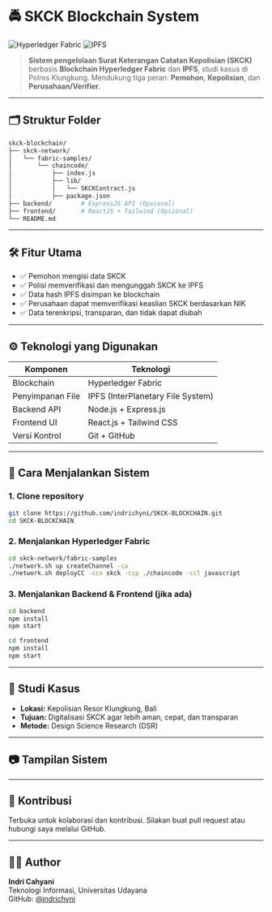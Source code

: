 # 🚔 SKCK Blockchain System 

![Hyperledger Fabric](https://img.shields.io/badge/Blockchain-Hyperledger%20Fabric-blue?style=flat-square)
![IPFS](https://img.shields.io/badge/Storage-IPFS-purple?style=flat-square)

> **Sistem pengelolaan Surat Keterangan Catatan Kepolisian (SKCK)** berbasis **Blockchain Hyperledger Fabric** dan **IPFS**, studi kasus di Polres Klungkung. Mendukung tiga peran: **Pemohon**, **Kepolisian**, dan **Perusahaan/Verifier**.

---

## 🗂️ Struktur Folder

```bash
skck-blockchain/
├── skck-network/
│   └── fabric-samples/
│       └── chaincode/
│           ├── index.js
│           ├── lib/
│           │   └── SKCKContract.js
│           ├── package.json
├── backend/        # ExpressJS API (Opsional)
├── frontend/       # ReactJS + Tailwind (Opsional)
└── README.md
```

---

## 🛠️ Fitur Utama

- ✅ Pemohon mengisi data SKCK
- ✅ Polisi memverifikasi dan mengunggah SKCK ke IPFS
- ✅ Data hash IPFS disimpan ke blockchain
- ✅ Perusahaan dapat memverifikasi keaslian SKCK berdasarkan NIK
- ✅ Data terenkripsi, transparan, dan tidak dapat diubah

---

## ⚙️ Teknologi yang Digunakan

| Komponen           | Teknologi                        |
|--------------------|----------------------------------|
| Blockchain         | Hyperledger Fabric               |
| Penyimpanan File   | IPFS (InterPlanetary File System)|
| Backend API        | Node.js + Express.js             |
| Frontend UI        | React.js + Tailwind CSS          |
| Versi Kontrol      | Git + GitHub                     |

---

## 🚀 Cara Menjalankan Sistem

### 1. Clone repository

```bash
git clone https://github.com/indrichyni/SKCK-BLOCKCHAIN.git
cd SKCK-BLOCKCHAIN
```

### 2. Menjalankan Hyperledger Fabric

```bash
cd skck-network/fabric-samples
./network.sh up createChannel -ca
./network.sh deployCC -ccn skck -ccp ./chaincode -ccl javascript
```

### 3. Menjalankan Backend & Frontend (jika ada)

```bash
cd backend
npm install
npm start
```

```bash
cd frontend
npm install
npm start
```

---

## 📌 Studi Kasus

- **Lokasi:** Kepolisian Resor Klungkung, Bali  
- **Tujuan:** Digitalisasi SKCK agar lebih aman, cepat, dan transparan  
- **Metode:** Design Science Research (DSR)

---

## 📷 Tampilan Sistem



---

## 🤝 Kontribusi

Terbuka untuk kolaborasi dan kontribusi. Silakan buat pull request atau hubungi saya melalui GitHub.

---

## 👩‍💻 Author

**Indri Cahyani**  
Teknologi Informasi, Universitas Udayana  
GitHub: [@indrichyni](https://github.com/indrichyni)
